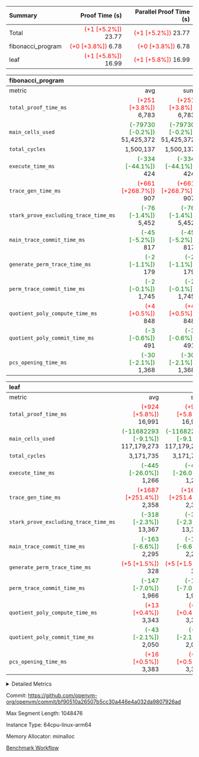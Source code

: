 | Summary | Proof Time (s) | Parallel Proof Time (s) |
|:---|---:|---:|
| Total | <span style='color: red'>(+1 [+5.2%])</span> 23.77 | <span style='color: red'>(+1 [+5.2%])</span> 23.77 |
| fibonacci_program | <span style='color: red'>(+0 [+3.8%])</span> 6.78 | <span style='color: red'>(+0 [+3.8%])</span> 6.78 |
| leaf | <span style='color: red'>(+1 [+5.8%])</span> 16.99 | <span style='color: red'>(+1 [+5.8%])</span> 16.99 |


| fibonacci_program |||||
|:---|---:|---:|---:|---:|
|metric|avg|sum|max|min|
| `total_proof_time_ms ` | <span style='color: red'>(+251 [+3.8%])</span> 6,783 | <span style='color: red'>(+251 [+3.8%])</span> 6,783 | <span style='color: red'>(+251 [+3.8%])</span> 6,783 | <span style='color: red'>(+251 [+3.8%])</span> 6,783 |
| `main_cells_used     ` | <span style='color: green'>(-79730 [-0.2%])</span> 51,425,372 | <span style='color: green'>(-79730 [-0.2%])</span> 51,425,372 | <span style='color: green'>(-79730 [-0.2%])</span> 51,425,372 | <span style='color: green'>(-79730 [-0.2%])</span> 51,425,372 |
| `total_cycles        ` |  1,500,137 |  1,500,137 |  1,500,137 |  1,500,137 |
| `execute_time_ms     ` | <span style='color: green'>(-334 [-44.1%])</span> 424 | <span style='color: green'>(-334 [-44.1%])</span> 424 | <span style='color: green'>(-334 [-44.1%])</span> 424 | <span style='color: green'>(-334 [-44.1%])</span> 424 |
| `trace_gen_time_ms   ` | <span style='color: red'>(+661 [+268.7%])</span> 907 | <span style='color: red'>(+661 [+268.7%])</span> 907 | <span style='color: red'>(+661 [+268.7%])</span> 907 | <span style='color: red'>(+661 [+268.7%])</span> 907 |
| `stark_prove_excluding_trace_time_ms` | <span style='color: green'>(-76 [-1.4%])</span> 5,452 | <span style='color: green'>(-76 [-1.4%])</span> 5,452 | <span style='color: green'>(-76 [-1.4%])</span> 5,452 | <span style='color: green'>(-76 [-1.4%])</span> 5,452 |
| `main_trace_commit_time_ms` | <span style='color: green'>(-45 [-5.2%])</span> 817 | <span style='color: green'>(-45 [-5.2%])</span> 817 | <span style='color: green'>(-45 [-5.2%])</span> 817 | <span style='color: green'>(-45 [-5.2%])</span> 817 |
| `generate_perm_trace_time_ms` | <span style='color: green'>(-2 [-1.1%])</span> 179 | <span style='color: green'>(-2 [-1.1%])</span> 179 | <span style='color: green'>(-2 [-1.1%])</span> 179 | <span style='color: green'>(-2 [-1.1%])</span> 179 |
| `perm_trace_commit_time_ms` | <span style='color: green'>(-2 [-0.1%])</span> 1,745 | <span style='color: green'>(-2 [-0.1%])</span> 1,745 | <span style='color: green'>(-2 [-0.1%])</span> 1,745 | <span style='color: green'>(-2 [-0.1%])</span> 1,745 |
| `quotient_poly_compute_time_ms` | <span style='color: red'>(+4 [+0.5%])</span> 848 | <span style='color: red'>(+4 [+0.5%])</span> 848 | <span style='color: red'>(+4 [+0.5%])</span> 848 | <span style='color: red'>(+4 [+0.5%])</span> 848 |
| `quotient_poly_commit_time_ms` | <span style='color: green'>(-3 [-0.6%])</span> 491 | <span style='color: green'>(-3 [-0.6%])</span> 491 | <span style='color: green'>(-3 [-0.6%])</span> 491 | <span style='color: green'>(-3 [-0.6%])</span> 491 |
| `pcs_opening_time_ms ` | <span style='color: green'>(-30 [-2.1%])</span> 1,368 | <span style='color: green'>(-30 [-2.1%])</span> 1,368 | <span style='color: green'>(-30 [-2.1%])</span> 1,368 | <span style='color: green'>(-30 [-2.1%])</span> 1,368 |

| leaf |||||
|:---|---:|---:|---:|---:|
|metric|avg|sum|max|min|
| `total_proof_time_ms ` | <span style='color: red'>(+924 [+5.8%])</span> 16,991 | <span style='color: red'>(+924 [+5.8%])</span> 16,991 | <span style='color: red'>(+924 [+5.8%])</span> 16,991 | <span style='color: red'>(+924 [+5.8%])</span> 16,991 |
| `main_cells_used     ` | <span style='color: green'>(-11682293 [-9.1%])</span> 117,179,273 | <span style='color: green'>(-11682293 [-9.1%])</span> 117,179,273 | <span style='color: green'>(-11682293 [-9.1%])</span> 117,179,273 | <span style='color: green'>(-11682293 [-9.1%])</span> 117,179,273 |
| `total_cycles        ` |  3,171,735 |  3,171,735 |  3,171,735 |  3,171,735 |
| `execute_time_ms     ` | <span style='color: green'>(-445 [-26.0%])</span> 1,266 | <span style='color: green'>(-445 [-26.0%])</span> 1,266 | <span style='color: green'>(-445 [-26.0%])</span> 1,266 | <span style='color: green'>(-445 [-26.0%])</span> 1,266 |
| `trace_gen_time_ms   ` | <span style='color: red'>(+1687 [+251.4%])</span> 2,358 | <span style='color: red'>(+1687 [+251.4%])</span> 2,358 | <span style='color: red'>(+1687 [+251.4%])</span> 2,358 | <span style='color: red'>(+1687 [+251.4%])</span> 2,358 |
| `stark_prove_excluding_trace_time_ms` | <span style='color: green'>(-318 [-2.3%])</span> 13,367 | <span style='color: green'>(-318 [-2.3%])</span> 13,367 | <span style='color: green'>(-318 [-2.3%])</span> 13,367 | <span style='color: green'>(-318 [-2.3%])</span> 13,367 |
| `main_trace_commit_time_ms` | <span style='color: green'>(-163 [-6.6%])</span> 2,295 | <span style='color: green'>(-163 [-6.6%])</span> 2,295 | <span style='color: green'>(-163 [-6.6%])</span> 2,295 | <span style='color: green'>(-163 [-6.6%])</span> 2,295 |
| `generate_perm_trace_time_ms` | <span style='color: red'>(+5 [+1.5%])</span> 328 | <span style='color: red'>(+5 [+1.5%])</span> 328 | <span style='color: red'>(+5 [+1.5%])</span> 328 | <span style='color: red'>(+5 [+1.5%])</span> 328 |
| `perm_trace_commit_time_ms` | <span style='color: green'>(-147 [-7.0%])</span> 1,966 | <span style='color: green'>(-147 [-7.0%])</span> 1,966 | <span style='color: green'>(-147 [-7.0%])</span> 1,966 | <span style='color: green'>(-147 [-7.0%])</span> 1,966 |
| `quotient_poly_compute_time_ms` | <span style='color: red'>(+13 [+0.4%])</span> 3,343 | <span style='color: red'>(+13 [+0.4%])</span> 3,343 | <span style='color: red'>(+13 [+0.4%])</span> 3,343 | <span style='color: red'>(+13 [+0.4%])</span> 3,343 |
| `quotient_poly_commit_time_ms` | <span style='color: green'>(-43 [-2.1%])</span> 2,050 | <span style='color: green'>(-43 [-2.1%])</span> 2,050 | <span style='color: green'>(-43 [-2.1%])</span> 2,050 | <span style='color: green'>(-43 [-2.1%])</span> 2,050 |
| `pcs_opening_time_ms ` | <span style='color: red'>(+16 [+0.5%])</span> 3,383 | <span style='color: red'>(+16 [+0.5%])</span> 3,383 | <span style='color: red'>(+16 [+0.5%])</span> 3,383 | <span style='color: red'>(+16 [+0.5%])</span> 3,383 |



<details>
<summary>Detailed Metrics</summary>

| group | num_segments | num_children | keygen_time_ms | fri.log_blowup | commit_exe_time_ms |
| --- | --- | --- | --- | --- | --- |
| fibonacci_program | 1 |  | 352 | 2 | 6 | 
| leaf |  | 1 |  | 2 |  | 

| group | air_name | quotient_deg | interactions | constraints |
| --- | --- | --- | --- | --- |
| fibonacci_program | AccessAdapterAir<16> | 2 | 5 | 14 | 
| fibonacci_program | AccessAdapterAir<2> | 2 | 5 | 14 | 
| fibonacci_program | AccessAdapterAir<32> | 2 | 5 | 14 | 
| fibonacci_program | AccessAdapterAir<4> | 2 | 5 | 14 | 
| fibonacci_program | AccessAdapterAir<64> | 2 | 5 | 14 | 
| fibonacci_program | AccessAdapterAir<8> | 2 | 5 | 14 | 
| fibonacci_program | BitwiseOperationLookupAir<8> | 2 | 2 | 4 | 
| fibonacci_program | MemoryMerkleAir<8> | 2 | 4 | 40 | 
| fibonacci_program | PersistentBoundaryAir<8> | 2 | 3 | 6 | 
| fibonacci_program | PhantomAir | 2 | 3 | 5 | 
| fibonacci_program | Poseidon2PeripheryAir<BabyBearParameters>, 1> | 2 | 1 | 286 | 
| fibonacci_program | ProgramAir | 1 | 1 | 4 | 
| fibonacci_program | RangeTupleCheckerAir<2> | 1 | 1 | 4 | 
| fibonacci_program | VariableRangeCheckerAir | 1 | 1 | 4 | 
| fibonacci_program | VmAirWrapper<Rv32BaseAluAdapterAir, BaseAluCoreAir<4, 8> | 2 | 19 | 43 | 
| fibonacci_program | VmAirWrapper<Rv32BaseAluAdapterAir, LessThanCoreAir<4, 8> | 2 | 17 | 39 | 
| fibonacci_program | VmAirWrapper<Rv32BaseAluAdapterAir, ShiftCoreAir<4, 8> | 2 | 23 | 90 | 
| fibonacci_program | VmAirWrapper<Rv32BranchAdapterAir, BranchEqualCoreAir<4> | 2 | 11 | 25 | 
| fibonacci_program | VmAirWrapper<Rv32BranchAdapterAir, BranchLessThanCoreAir<4, 8> | 2 | 13 | 41 | 
| fibonacci_program | VmAirWrapper<Rv32CondRdWriteAdapterAir, Rv32JalLuiCoreAir> | 2 | 10 | 22 | 
| fibonacci_program | VmAirWrapper<Rv32HintStoreAdapterAir, Rv32HintStoreCoreAir> | 2 | 15 | 17 | 
| fibonacci_program | VmAirWrapper<Rv32JalrAdapterAir, Rv32JalrCoreAir> | 2 | 16 | 20 | 
| fibonacci_program | VmAirWrapper<Rv32LoadStoreAdapterAir, LoadSignExtendCoreAir<4, 8> | 2 | 18 | 33 | 
| fibonacci_program | VmAirWrapper<Rv32LoadStoreAdapterAir, LoadStoreCoreAir<4> | 2 | 17 | 38 | 
| fibonacci_program | VmAirWrapper<Rv32MultAdapterAir, DivRemCoreAir<4, 8> | 2 | 25 | 88 | 
| fibonacci_program | VmAirWrapper<Rv32MultAdapterAir, MulHCoreAir<4, 8> | 2 | 24 | 38 | 
| fibonacci_program | VmAirWrapper<Rv32MultAdapterAir, MultiplicationCoreAir<4, 8> | 2 | 19 | 26 | 
| fibonacci_program | VmAirWrapper<Rv32RdWriteAdapterAir, Rv32AuipcCoreAir> | 2 | 11 | 15 | 
| fibonacci_program | VmConnectorAir | 2 | 3 | 9 | 
| leaf | AccessAdapterAir<2> | 4 | 5 | 12 | 
| leaf | AccessAdapterAir<4> | 4 | 5 | 12 | 
| leaf | AccessAdapterAir<8> | 4 | 5 | 12 | 
| leaf | FriReducedOpeningAir | 4 | 35 | 59 | 
| leaf | NativePoseidon2Air<BabyBearParameters>, 1> | 4 | 31 | 302 | 
| leaf | PhantomAir | 4 | 3 | 4 | 
| leaf | ProgramAir | 1 | 1 | 4 | 
| leaf | VariableRangeCheckerAir | 1 | 1 | 4 | 
| leaf | VmAirWrapper<BranchNativeAdapterAir, BranchEqualCoreAir<1> | 2 | 11 | 23 | 
| leaf | VmAirWrapper<JalNativeAdapterAir, JalCoreAir> | 4 | 7 | 6 | 
| leaf | VmAirWrapper<NativeAdapterAir<2, 0>, PublicValuesCoreAir> | 4 | 11 | 23 | 
| leaf | VmAirWrapper<NativeAdapterAir<2, 1>, FieldArithmeticCoreAir> | 4 | 15 | 23 | 
| leaf | VmAirWrapper<NativeLoadStoreAdapterAir<1>, NativeLoadStoreCoreAir<1> | 4 | 19 | 31 | 
| leaf | VmAirWrapper<NativeVectorizedAdapterAir<4>, FieldExtensionCoreAir> | 4 | 15 | 23 | 
| leaf | VmConnectorAir | 4 | 3 | 8 | 
| leaf | VolatileBoundaryAir | 4 | 4 | 16 | 

| group | air_name | idx | rows | prep_cols | perm_cols | main_cols | cells |
| --- | --- | --- | --- | --- | --- | --- | --- |
| leaf | AccessAdapterAir<2> | 0 | 524,288 |  | 16 | 11 | 14,155,776 | 
| leaf | AccessAdapterAir<4> | 0 | 262,144 |  | 16 | 13 | 7,602,176 | 
| leaf | AccessAdapterAir<8> | 0 | 65,536 |  | 16 | 17 | 2,162,688 | 
| leaf | FriReducedOpeningAir | 0 | 131,072 |  | 76 | 64 | 18,350,080 | 
| leaf | NativePoseidon2Air<BabyBearParameters>, 1> | 0 | 32,768 |  | 36 | 348 | 12,582,912 | 
| leaf | PhantomAir | 0 | 32,768 |  | 8 | 6 | 458,752 | 
| leaf | ProgramAir | 0 | 131,072 |  | 8 | 10 | 2,359,296 | 
| leaf | VariableRangeCheckerAir | 0 | 262,144 | 2 | 8 | 1 | 2,359,296 | 
| leaf | VmAirWrapper<BranchNativeAdapterAir, BranchEqualCoreAir<1> | 0 | 1,048,576 |  | 28 | 23 | 53,477,376 | 
| leaf | VmAirWrapper<JalNativeAdapterAir, JalCoreAir> | 0 | 131,072 |  | 12 | 10 | 2,883,584 | 
| leaf | VmAirWrapper<NativeAdapterAir<2, 0>, PublicValuesCoreAir> | 0 | 64 |  | 16 | 23 | 2,496 | 
| leaf | VmAirWrapper<NativeAdapterAir<2, 1>, FieldArithmeticCoreAir> | 0 | 2,097,152 |  | 20 | 30 | 104,857,600 | 
| leaf | VmAirWrapper<NativeLoadStoreAdapterAir<1>, NativeLoadStoreCoreAir<1> | 0 | 2,097,152 |  | 24 | 41 | 136,314,880 | 
| leaf | VmAirWrapper<NativeVectorizedAdapterAir<4>, FieldExtensionCoreAir> | 0 | 32,768 |  | 20 | 40 | 1,966,080 | 
| leaf | VmConnectorAir | 0 | 2 | 1 | 8 | 4 | 24 | 
| leaf | VolatileBoundaryAir | 0 | 524,288 |  | 8 | 11 | 9,961,472 | 

| group | air_name | segment | rows | prep_cols | perm_cols | main_cols | cells |
| --- | --- | --- | --- | --- | --- | --- | --- |
| fibonacci_program | AccessAdapterAir<8> | 0 | 64 |  | 24 | 17 | 2,624 | 
| fibonacci_program | BitwiseOperationLookupAir<8> | 0 | 65,536 | 3 | 8 | 2 | 655,360 | 
| fibonacci_program | MemoryMerkleAir<8> | 0 | 512 |  | 20 | 32 | 26,624 | 
| fibonacci_program | PersistentBoundaryAir<8> | 0 | 64 |  | 12 | 20 | 2,048 | 
| fibonacci_program | PhantomAir | 0 | 2 |  | 12 | 6 | 36 | 
| fibonacci_program | Poseidon2PeripheryAir<BabyBearParameters>, 1> | 0 | 256 |  | 8 | 300 | 78,848 | 
| fibonacci_program | ProgramAir | 0 | 4,096 |  | 8 | 10 | 73,728 | 
| fibonacci_program | RangeTupleCheckerAir<2> | 0 | 524,288 | 2 | 8 | 1 | 4,718,592 | 
| fibonacci_program | VariableRangeCheckerAir | 0 | 262,144 | 2 | 8 | 1 | 2,359,296 | 
| fibonacci_program | VmAirWrapper<Rv32BaseAluAdapterAir, BaseAluCoreAir<4, 8> | 0 | 1,048,576 |  | 80 | 36 | 121,634,816 | 
| fibonacci_program | VmAirWrapper<Rv32BaseAluAdapterAir, LessThanCoreAir<4, 8> | 0 | 524,288 |  | 40 | 37 | 40,370,176 | 
| fibonacci_program | VmAirWrapper<Rv32BaseAluAdapterAir, ShiftCoreAir<4, 8> | 0 | 2 |  | 52 | 53 | 210 | 
| fibonacci_program | VmAirWrapper<Rv32BranchAdapterAir, BranchEqualCoreAir<4> | 0 | 262,144 |  | 48 | 26 | 19,398,656 | 
| fibonacci_program | VmAirWrapper<Rv32BranchAdapterAir, BranchLessThanCoreAir<4, 8> | 0 | 8 |  | 56 | 32 | 704 | 
| fibonacci_program | VmAirWrapper<Rv32CondRdWriteAdapterAir, Rv32JalLuiCoreAir> | 0 | 131,072 |  | 44 | 18 | 8,126,464 | 
| fibonacci_program | VmAirWrapper<Rv32HintStoreAdapterAir, Rv32HintStoreCoreAir> | 0 | 4 |  | 36 | 26 | 248 | 
| fibonacci_program | VmAirWrapper<Rv32JalrAdapterAir, Rv32JalrCoreAir> | 0 | 16 |  | 36 | 28 | 1,024 | 
| fibonacci_program | VmAirWrapper<Rv32LoadStoreAdapterAir, LoadStoreCoreAir<4> | 0 | 32 |  | 72 | 40 | 3,584 | 
| fibonacci_program | VmAirWrapper<Rv32RdWriteAdapterAir, Rv32AuipcCoreAir> | 0 | 16 |  | 28 | 21 | 784 | 
| fibonacci_program | VmConnectorAir | 0 | 2 | 1 | 12 | 4 | 32 | 

| group | idx | trace_gen_time_ms | total_proof_time_ms | total_cycles | total_cells | stark_prove_excluding_trace_time_ms | quotient_poly_compute_time_ms | quotient_poly_commit_time_ms | perm_trace_commit_time_ms | pcs_opening_time_ms | main_trace_commit_time_ms | main_cells_used | generate_perm_trace_time_ms | execute_time_ms |
| --- | --- | --- | --- | --- | --- | --- | --- | --- | --- | --- | --- | --- | --- | --- |
| leaf | 0 | 2,358 | 16,991 | 3,171,735 | 369,494,488 | 13,367 | 3,343 | 2,050 | 1,966 | 3,383 | 2,295 | 117,179,273 | 328 | 1,266 | 

| group | segment | trace_gen_time_ms | total_proof_time_ms | total_cycles | total_cells | stark_prove_excluding_trace_time_ms | quotient_poly_compute_time_ms | quotient_poly_commit_time_ms | perm_trace_commit_time_ms | pcs_opening_time_ms | main_trace_commit_time_ms | main_cells_used | generate_perm_trace_time_ms | execute_time_ms |
| --- | --- | --- | --- | --- | --- | --- | --- | --- | --- | --- | --- | --- | --- | --- |
| fibonacci_program | 0 | 907 | 6,783 | 1,500,137 | 197,453,854 | 5,452 | 848 | 491 | 1,745 | 1,368 | 817 | 51,425,372 | 179 | 424 | 

</details>


Commit: https://github.com/openvm-org/openvm/commit/bf90510a26507b5cc30a446e4a032da9807926ad

Max Segment Length: 1048476

Instance Type: 64cpu-linux-arm64

Memory Allocator: mimalloc

[Benchmark Workflow](https://github.com/openvm-org/openvm/actions/runs/12613272208)
